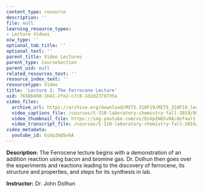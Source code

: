 ```yaml
---
content_type: resource
description: ''
file: null
learning_resource_types:
- Lecture Videos
ocw_type: ''
optional_tab_title: ''
optional_text: ''
parent_title: Video Lectures
parent_type: CourseSection
parent_uid: null
related_resources_text: ''
resource_index_text: ''
resourcetype: Video
title: 'Lecture 2: The Ferrocene Lecture'
uid: 7658b498-1b41-2fe2-c7c8-1d2d2379735a
video_files:
  archive_url: https://archive.org/download/MIT5.310F19/MIT5_310F19_lec02_300k.mp4
  video_captions_file: /courses/5-310-laboratory-chemistry-fall-2019/9908e552060a5b98943acaafca4cbf34_EuVpZmQ5v6A.vtt
  video_thumbnail_file: https://img.youtube.com/vi/EuVpZmQ5v6A/default.jpg
  video_transcript_file: /courses/5-310-laboratory-chemistry-fall-2019/5de0b7604a7435466b7c5cc3725ad91e_EuVpZmQ5v6A.pdf
video_metadata:
  youtube_id: EuVpZmQ5v6A
---
```


**Description:** The Ferrocene lecture begins with a demonstration of an addition reaction using bacon and bromine gas. Dr. Dolhun then goes over the experiments and reactions leading to the discovery of ferrocene, its structure and properties, and steps for its synthesis in lab.

**Instructor:** Dr. John Dolhun